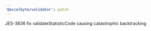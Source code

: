 ```yaml
---
'@accelbyte/validator': patch
---
```


JES-3836 fix validateStatisticCode causing catastrophic backtracking